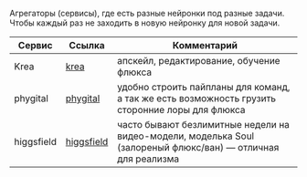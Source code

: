 Агрегаторы (сервисы), где есть разные нейронки под разные задачи. Чтобы каждый раз не заходить в новую нейронку для новой задачи.

| Сервис | Ссылка |Комментарий|
| ------ | ------ |------ |
|Krea|[krea](https://www.krea.ai/app)| апскейл, редактирование, обучение флюкса|
|phygital|[phygital](https://app.phygital.plus/)|удобно строить пайпланы для команд, а так же есть возможность грузить сторонние лоры для флюкса |
|higgsfield|[higgsfield](https://higgsfield.ai/)|часто бывают безлимитные недели на видео-модели, моделька Soul (залореный флюкс/ван) — отличная для реализма|

